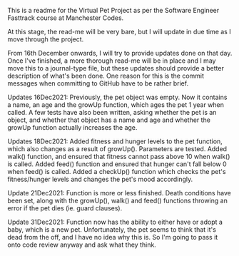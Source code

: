 This is a readme for the Virtual Pet Project as per the Software Engineer Fasttrack course at Manchester Codes.

At this stage, the read-me will be very bare, but I will update in due time as I move through the project.

From 16th December onwards, I will try to provide updates done on that day. Once I've finished, a more thorough read-me will be in place and I may move this to a journal-type file, but these updates should provide a better description of what's been done. One reason for this is the commit messages when committing to GitHub have to be rather brief.

Updates 16Dec2021: Previously, the pet object was empty. Now it contains a name, an age and the growUp function, which ages the pet 1 year when called. A few tests have also been written, asking whether the pet is an object, and whether that object has a name and age and whether the growUp function actually increases the age.

Updates 18Dec2021: Added fitness and hunger levels to the pet function, which also changes as a result of growUp(). Parameters are tested. Added walk() function, and ensured that fitness cannot pass above 10 when walk() is called. Added feed() function and ensured that hunger can't fall below 0 when feed() is called. Added a checkUp() function which checks the pet's fitness/hunger levels and changes the pet's mood accordingly.

Update 21Dec2021: Function is more or less finished. Death conditions have been set, along with the growUp(), walk() and feed() functions throwing an error if the pet dies (ie. guard clauses).

Update 31Dec2021: Function now has the ability to either have or adopt a baby, which is a new pet. Unfortunately, the pet seems to think that it's dead from the off, and I have no idea why this is. So I'm going to pass it onto code review anyway and ask what they think.